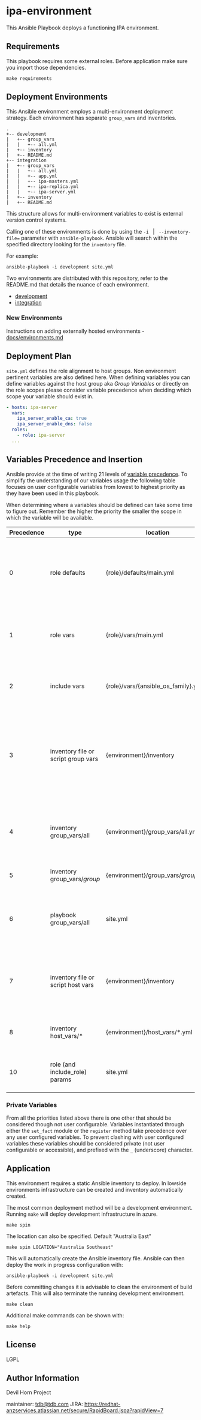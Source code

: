 # ipa-environment
This Ansible Playbook deploys a functioning IPA environment.

## Requirements
 This playbook requires some external roles. Before application make sure you import those dependencies.

```shell
make requirements
```
## Deployment Environments
This Ansible environment employs a multi-environment deployment strategy. Each
environment has separate `group_vars` and inventories.
```
.
+-- development
|   +-- group_vars
|   |   +-- all.yml
|   +-- inventory
|   +-- README.md
+-- integration
|   +-- group_vars
|   |   +-- all.yml
|   |   +-- app.yml
|   |   +-- ipa-masters.yml
|   |   +-- ipa-replica.yml
|   |   +-- ipa-server.yml
|   +-- inventory
|   +-- README.md
```
This structure allows for multi-environment variables to exist is external
version control systems.

Calling one of these environments is done by using the `-i ` | ` --inventory-file=`
parameter with `ansible-playbook`. Ansible will search within the specified
directory looking for the `inventory` file.

For example:
```shell
ansible-playbook -i development site.yml
```
Two environments are distributed with this repository, refer to the README.md
that details the nuance of each environment.
* [development](development/README.md)
* [integration](integration/README.md)


### New Environments
Instructions on adding externally hosted environments - [docs/environments.md](docs/environments.md)

## Deployment Plan
`site.yml` defines the role alignment to host groups. Non environment pertinent
variables are also defined here.
When defining variables you can define variables against the host group aka
_Group Variables_ or directly on the role scopes please consider variable precedence when deciding
which scope your variable should exist in.

```yaml
- hosts: ipa-server
  vars:
    ipa_server_enable_ca: true
    ipa_server_enable_dns: false
  roles:
    - role: ipa-server
  ...
```
## Variables Precedence and Insertion
Ansible provide at the time of writing 21 levels of [variable precedence](http://docs.ansible.com/ansible/latest/playbooks_variables.html#variable-precedence-where-should-i-put-a-variable). To simplify the understanding of our variables usage the following table focuses on user configurable variables from lowest to highest priority as they have been used in this playbook.

When determining where a variables should be defined can take some time to figure out. Remember the higher the priority the smaller the scope in which the variable will be available.

|Precedence|type|location|Description|
|-|-|-|-|
| 0 | role defaults | {role}/defaults/main.yml | These are lowest priority variables in the entire playbook. Every variable your role asserts must be defined here in it default context. This elevates variable undefined errors and helps document the role by describing all the configurable variables in a single location. |
|1|role vars|{role}/vars/main.yml| One step about of defaults, this is where you redefine variable to suit your role's use case. For example - If your role executes a command outside of delivered parameter you would define that here.|
|2|include vars|{role}/vars/{ansible_os_family}.yml| Next variables what separate out platform specific differences. For instance - if your role supports multiple operating systems you can callout those differences here. |
|3|inventory file or script group vars|{environment}/inventory| Variables defined in the inventory file with a `[_group_:vars]` block. This is used in low side environments where some variables are generated by the development environment automation. In high side environments where infrastructure is static setting variables should be done through `{environment}/group_vars/*.yml` |
|4|inventory group_vars/all|{environment}/group_vars/all.yml| The lowest priority of all the group_vars that will be administratively defined. We define variables that will differ between deployment environments here. `All` will target all systems in the deployment.|
|5|inventory group_vars/_group_|{environment}/group_vars/_group_.yml| Similar priority to the `all` group_vars though targets the defined hosts of that group.|
|6|playbook group_vars/all|site.yml|These variables are defined in the site playbook itself. Here we define group_vars that are the same aross all deployment environments. For Example - we enable/disable IPA functions at this level to ensure all sites have the same feature set.|
|7|inventory file or script host vars|{environment}/inventory|Similar to precedence 3 though targets specific hosts. This is used in low side environments where ssh connections must use a bastion. Static environments should make use of priority 8 host_vars which are easier to read and maintain.|
|8|inventory host_vars/*|{environment}/host_vars/*.yml|Where `*` is the inventory hostname of the system. Here we call out host specific details such as host certificates and keys.|
|10|role (and include_role) params|site.yml|The highest priority variables defined here will apply across all deployment environments but only accessible from within the single role - use sparingly.|


###  Private Variables
From all the priorities listed above there is one other that should be considered though not user configurable. Variables instantiated through either the `set_fact` module or the `register` method take precedence over any user configured variables. To prevent clashing with user configured variables these variables should be considered private (not user configurable or accessible), and prefixed with the `_` (underscore) character.


## Application
This environment requires a static Ansible inventory to deploy. In lowside
environments infrastructure can be created and inventory automatically created.

The most common deployment method will be a development environment. Running
`make` will deploy development infrastructure in azure.
```shell
make spin
```
The location can also be specified. Default "Australia East"
```shell
make spin LOCATION="Australia Southeast"
```

This will automatically create the Ansible inventory file. Ansible can then
deploy the work in progress configuration with:
```shell
ansible-playbook -i development site.yml
```
Before committing changes it is advisable to clean the environment of build
artefacts. This will also terminate the running development environment.
```shell
make clean
```

Additional make commands can be shown with:
```shell
make help
```

## License
LGPL

## Author Information
Devil Horn Project

maintainer: tdb@tdb.com
JIRA: https://redhat-anzservices.atlassian.net/secure/RapidBoard.jspa?rapidView=7
